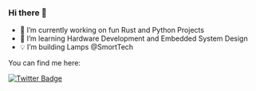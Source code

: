 ### Hi there 👋

- 🚀 I’m currently working on fun Rust and Python Projects 
- 🌱 I’m learning Hardware Development and Embedded System Design
- 💡  I’m building Lamps @SmortTech


You can find me here:
<div>
  <a href="https://twitter.com/ez_mmk">
    <img src="https://img.shields.io/badge/Twitter-blue?style=for-the-badge&logo=twitter&logoColor=white" alt="Twitter Badge"/>
  </a>
</div>
